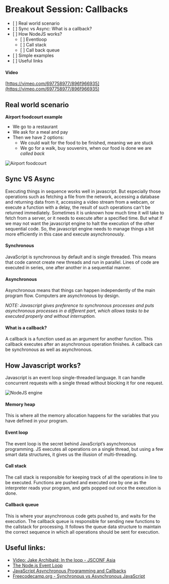 # Breakout Session: Callbacks
- [ ] Real world scenario
- [ ] Sync vs Async: What is a callback?
- [ ] How NodeJS works?
    - [ ] Eventloop
    - [ ] Call stack
    - [ ] Call back queue
- [ ] Simple examples
- [ ] Useful links

#### Video
[https://vimeo.com/697758977/896f966935](https://vimeo.com/697758977/896f966935)


## Real world scenario
**Airport foodcourt example**
- We go to a restaurant
- We ask for a meal and pay
- Then we have 2 options:
  - We could wait for the food to be finished, meaning we are stuck
  - We go for a walk, buy souvenirs, when our food is done we are *called back*

![Airport foodcourt](http://epmgaa.media.clients.ellingtoncms.com/img/photos/2013/10/02/Best_airport_food_court_-_Concourse_F_food_court.jpg)

## Sync VS Async
Executing things in sequence works well in javascript. But especially those operations such as fetching a file from the network, accessing a database and returning data from it, accessing a video stream from a webcam, or execute a function with a delay, the result of such operations can't be returned immediately. Sometimes it is unknown how much time it will take to fetch from a server, or it needs to execute after a specified time.
But what if we may not want the javascript engine to halt the execution of the other sequential code. So, the javascript engine needs to manage things a bit more efficiently in this case and execute asynchronously.

#### Synchronous
JavaScript is synchronous by default and is single threaded. This means that code cannot create new threads and run in parallel. Lines of code are executed in series, one after another in a sequential manner.

#### Asynchronous
Asynchronous means that things can happen independently of the main program flow. Computers are asynchronous by design.

*NOTE:*
*Javascript gives preference to synchronous processes and puts asynchronous processes in a different part, which allows tasks to be executed properly and without interruption.*

#### What is a callback?
A callback is a function used as an argument for another function. This callback executes after an asynchronous operation finishes. A callback can be synchronous as well as asynchronous.


## How Javascript works?
Javascript is an event loop single-threaded language. It can handle concurrent requests with a single thread without blocking it for one request.

![NodeJS engine](https://miro.medium.com/max/1400/1*iHhUyO4DliDwa6x_cO5E3A.gif)

#### Memory heap
This is where all the memory allocation happens for the variables that you have defined in your program.

#### Event loop
The event loop is the secret behind JavaScript’s asynchronous programming. JS executes all operations on a single thread, but using a few smart data structures, it gives us the illusion of multi-threading.

#### Call stack
The call stack is responsible for keeping track of all the operations in line to be executed. Functions are pushed and executed one by one as the interpreter reads your program, and gets popped out once the execution is done.

#### Callback queue
This is where your asynchronous code gets pushed to, and waits for the execution. The callback queue is responsible for sending new functions to the callstack for processing. It follows the queue data structure to maintain the correct sequence in which all operations should be sent for execution.

## Useful links:
- [Video: Jake Archibald: In the loop - JSCONF Asia](https://www.youtube.com/watch?v=cCOL7MC4Pl0)
- [The Node.js Event Loop](https://nodejs.dev/learn/the-nodejs-event-loop)
- [JavaScript Asynchronous Programming and Callbacks](https://nodejs.dev/learn/javascript-asynchronous-programming-and-callbacks)
- [Freecodecamp.org - Synchronous vs Asynchronous JavaScript](https://www.freecodecamp.org/news/synchronous-vs-asynchronous-in-javascript/)
